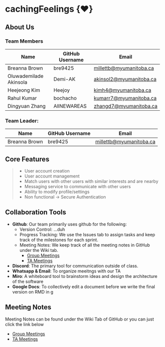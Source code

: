 # cachingFeelings {❤️}

## About Us

###  Team Members

| Name | GitHub Username | Email
| --- | --- | --- |
| Breanna Brown | bre9425 | millettb@myumanitoba.ca
| Oluwademilade Akinsola | Demi-AK | akinsol2@myumanitoba.ca
| Heejeong Kim | Heejoy | kimh4@myumanitoba.ca
| Rahul Kumar | bochacho | kumarr7@myumanitoba.ca
| Dingyuan Zhang | AllNEWAREAS | zhangd7@myumanitoba.ca

###  Team Leader:

| Name | GitHub Username | Email
| --- | --- | --- |
| Breanna Brown | bre9425 | millettb@myumanitoba.ca

## Core Features

> * User account creation
> * User account management
> * Match users with other users with similar interests and are nearby
> * Messaging service to communicate with other users
> * Ability to modify profile/settings
> * Non functional → Secure Authentication

## Collaboration Tools

- **Github**: Our team primarily uses github for the following:
    - Version Control: ...duh
    - Progress Tracking: We use the Issues tab to assign tasks and keep track of the milestones for each sprint.
    - Meeting Notes: We keep track of all the meeting notes in GitHub under the Wiki tab.
        - [Group Meetings](https://github.com/bre9425/COMP4350/wiki/Group-Meetings) 
        - [TA Meetings](https://github.com/bre9425/COMP4350/wiki/TA-Meetings)
- **Discord**: The primary tool for communication outside of class.
- **Whatsapp & Email**: To organize meeitngs with our TA
- **Miro**: A whiteboard tool to brainstorm ideas and design the architecture of the software
- **Google Docs**: To collectively edit a document before we write the final version on RMD in g

## Meeting Notes

Meeting Notes can be found under the Wiki Tab of GitHub or you can just click the link below
- [Group Meetings](https://github.com/bre9425/COMP4350/wiki/Group-Meetings) 
- [TA Meetings](https://github.com/bre9425/COMP4350/wiki/TA-Meetings)
